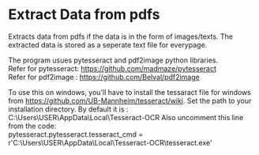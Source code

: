 # Extract Data from pdfs
Extracts data from pdfs if the data is in the form of images/texts.
The extracted data is stored as a seperate text file for everypage.

The program usues pytesseract and pdf2image python libraries. \
Refer for pytesseract: https://github.com/madmaze/pytesseract  \
Refer for pdf2image  : https://github.com/Belval/pdf2image


To use this on windows, you'll have to install the tessaract file for windows from https://github.com/UB-Mannheim/tesseract/wiki.
Set the path to your installation directory. By default it is : C:\Users\USER\AppData\Local\Tesseract-OCR
Also uncomment this line from the code: \
pytesseract.pytesseract.tesseract_cmd = r'C:\Users\USER\AppData\Local\Tesseract-OCR\tesseract.exe'
